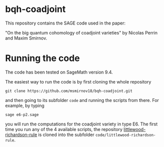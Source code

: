 # bqh-coadjoint

This repository contains the SAGE code used in the paper:

"On the big quantum cohomology of coadjoint varieties" by Nicolas Perrin and Maxim Smirnov.

# Running the code

The code has been tested on SageMath version 9.4.

The easiest way to run the code is by first cloning the whole repository

```
git clone https://github.com/msmirnov18/bqh-coadjoint.git
```
and then going to its subfolder ``code`` and running the scripts from there.
For example, by typing
```
sage e6-p2.sage
```
you will run the computations for the coadjoint variety in type E6.
The first time you run any of the 4 available scripts, the repository
[littlewood-richardson-rule](https://github.com/msmirnov18/littlewood-richardson-rule)
is cloned into the subfolder ``code/littlewood-richardson-rule``.

